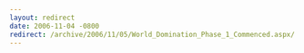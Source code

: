 ```yaml
---
layout: redirect
date: 2006-11-04 -0800
redirect: /archive/2006/11/05/World_Domination_Phase_1_Commenced.aspx/
---
```

